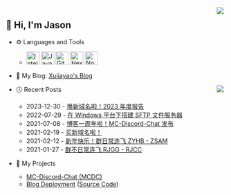 <img align="right" src="https://github-readme-stats-xujiayao.vercel.app/api?username=xujiayao&include_all_commits=false&show_icons=true&theme=github_dark_dimmed&disable_animations=true" />

## :wave: Hi, I'm Jason

- :gear: Languages and Tools

  - <img alt="IntelliJ IDEA" src="https://cdn.svgporn.com/logos/intellij-idea.svg" width="30px" height="30px"> <img src="https://raw.githubusercontent.com/jmnote/z-icons/master/svg/java.svg" alt="Java" width = "30px" height = "30px"/> <img src="https://raw.githubusercontent.com/jmnote/z-icons/master/svg/git.svg" alt="Git" width = "30px" height = "30px"/> <img src="https://www.vectorlogo.zone/logos/hexoio/hexoio-icon.svg" alt="Hexo" width = "30px" height = "30px"/> <img src="https://github.com/get-icon/geticon/raw/master/icons/nodejs-icon.svg" alt="Node.js" width = "30px" height = "30px">

- :memo: My Blog: [Xujiayao's Blog](https://blog.xujiayao.com/)

<img align="right" src="https://github-readme-stats-xujiayao.vercel.app/api/top-langs/?username=xujiayao&theme=github_dark_dimmed&layout=pie&disable_animations=true" />

- :clock4: Recent Posts

  - 2023-12-30 - [换新域名啦！2023 年度报告](https://blog.xujiayao.com/posts/3854745b/)
  - 2022-07-29 - [在 Windows 平台下搭建 SFTP 文件服务器](https://blog.xujiayao.com/posts/6e913454/)
  - 2021-07-08 - [博客一周年啦！MC-Discord-Chat 发布](https://blog.xujiayao.com/posts/4ba0a17a/)
  - 2021-02-19 - [买新域名啦！](https://blog.xujiayao.com/posts/29edace0/)
  - 2021-02-12 - [新年快乐！群日常连飞 ZYHB - ZSAM](https://blog.xujiayao.com/posts/140ab620/)
  - 2021-01-27 - [群不日常连飞 RJGG - RJCC](https://blog.xujiayao.com/posts/381c7e40/)

- :hammer: My Projects
  - [MC-Discord-Chat (MCDC)](https://github.com/Xujiayao/MC-Discord-Chat)
  - [Blog Deployment](https://github.com/Xujiayao/Xujiayao.github.io) ([Source Code](https://github.com/Xujiayao/BlogSource))
